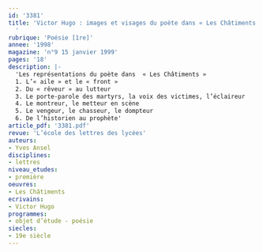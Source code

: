 ```yaml
---
id: '3381'
title: 'Victor Hugo : images et visages du poète dans « Les Châtiments ». Étude intégrale
  '
rubrique: 'Poésie [1re]'
annee: '1998'
magazine: 'n°9 15 janvier 1999'
pages: '18'
description: |-
  'Les représentations du poète dans  « Les Châtiments »
  1. L’« aile » et le « front »
  2. Du « rêveur » au lutteur
  3. Le porte-parole des martyrs, la voix des victimes, l’éclaireur
  4. Le montreur, le metteur en scène
  5. Le vengeur, le chasseur, le dompteur
  6. De l’historien au prophète'
article_pdf: '3381.pdf'
revue: 'L’école des lettres des lycées'
auteurs:
- Yves Ansel
disciplines:
- lettres
niveau_etudes:
- première
oeuvres:
- Les Châtiments
ecrivains:
- Victor Hugo
programmes:
- objet d’étude - poésie
siecles:
- 19e siècle
---
```


